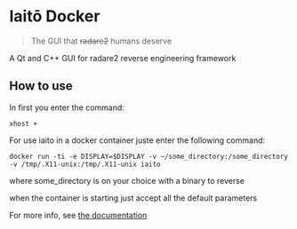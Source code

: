 # Iaitō Docker

> The GUI that ~~radare2~~ humans deserve

A Qt and C++ GUI for radare2 reverse engineering framework

## How to use
In first you enter the command:
```
xhost +
```

For use iaito in a docker container juste enter the following command:
```
docker run -ti -e DISPLAY=$DISPLAY -v ~/some_directory:/some_directory -v /tmp/.X11-unix:/tmp/.X11-unix iaito
```
where some_directory is on your choice with a binary to reverse

when the container is starting just accept all the default parameters

For more info, see [the documentation](https://github.com/hteso/iaito "iaito documentation")
